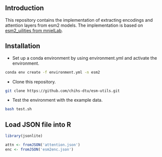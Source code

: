 ## Introduction
This repository contains the implementation of extracting encodings and attention layers from esm2 models.
The implementation is based on [esm2_uilities from mnielLab](https://github.com/mnielLab/esm2_utilities).

## Installation
* Set up a conda environment by using environment.yml and activate the environment.
```bash
conda env create -f environment.yml -n esm2
```
* Clone this repository.
```bash
git clone https://github.com/chihs-dtu/esm-utils.git
```
* Test the environment with the example data.
```bash
bash test.sh
```

## Load JSON file into R
```R
library(jsonlite)

attn <- fromJSON('attention.json')
enc <- fromJSON('esm2enc.json')
```